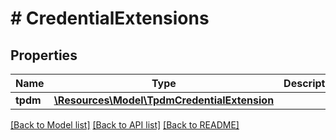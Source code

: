 # # CredentialExtensions

## Properties

Name | Type | Description | Notes
------------ | ------------- | ------------- | -------------
**tpdm** | [**\Resources\Model\TpdmCredentialExtension**](TpdmCredentialExtension.md) |  | [optional]

[[Back to Model list]](../../README.md#models) [[Back to API list]](../../README.md#endpoints) [[Back to README]](../../README.md)

